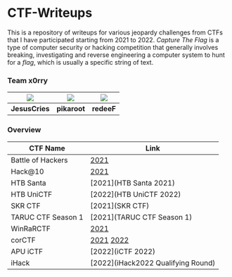 # CTF-Writeups
This is a repository of writeups for various jeopardy challenges from CTFs that I have participated starting from 2021 to 2022. *Capture The Flag* is a type of computer security or hacking competition that generally involves breaking, investigating and reverse engineering a computer system to hunt for a *flag*, which is usually a specific string of text.

### Team x0rry
| ![](https://avatars.githubusercontent.com/u/62108395?s=150&v=4)    | ![](https://avatars.githubusercontent.com/u/107750005?s=150&v=4) | ![](https://github.com/shiltemann.png?size=150) |
|:-----------------------------------------------:|:-----------------------------------------------:|:-----------------------------------------------:|
| **JesusCries**                                  | **pikaroot**                                    | **redeeF**                                      |

### Overview
| CTF Name           | Link                                                         |
|--------------------|--------------------------------------------------------------|
| Battle of Hackers  | [2021](BoH2021) |
| Hack@10            | [2021](HACK@10) |
| HTB Santa          | [2021](HTB Santa 2021) |
| HTB UniCTF         | [2022](HTB UniCTF 2022) |
| SKR CTF            | [2021](SKR CTF) |
| TARUC CTF Season 1 | [2021](TARUC CTF Season 1) |
| WinRaRCTF          | [2021](WinRaRCTF) |
| corCTF             | [2021](corCTF) [2022](corCTF) |
| APU iCTF           | [2022](iCTF 2022) |
| iHack              | [2022](iHack2022 Qualifying Round) |
